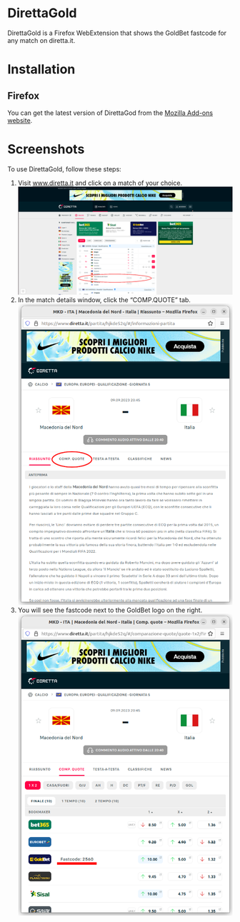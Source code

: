 # DirettaGold

DirettaGold is a Firefox WebExtension that shows the GoldBet fastcode for any match on diretta.it.

# Installation

## Firefox

You can get the latest version of DirettaGod from the [Mozilla Add-ons website](https://addons.mozilla.org/en-US/firefox/addon/direttagold/).

# Screenshots

To use DirettaGold, follow these steps:
1. Visit www.diretta.it and click on a match of your choice.  ![Open a match](./screenshots/screenshot1.png)
2. In the match details window, click the “COMP.QUOTE” tab.  ![Click the "COMP.QUOTE" tab](./screenshots/screenshot2.png)
3. You will see the fastcode next to the GoldBet logo on the right.  ![Fast code](./screenshots/screenshot3.png)
